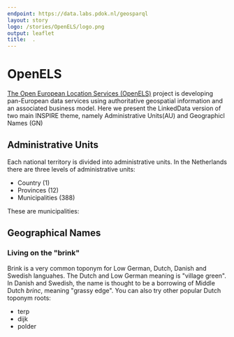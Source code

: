 ```yaml
---
endpoint: https://data.labs.pdok.nl/geosparql
layout: story
logo: /stories/OpenELS/logo.png
output: leaflet
title:  .
---
```


#  OpenELS

[The Open European Location Services (OpenELS)](http://openels.eu/about/) project is developing pan-European data services using authoritative geospatial information and an associated business model. Here we present the LinkedData version of two main INSPIRE theme, namely Administrative Units(AU) and Geographicl Names (GN)

## Administrative Units

Each national territory is divided into administrative units. In the Netherlands there are three levels of administrative units:
* Country (1)
* Provinces (12)
* Municipalities (388)

These are municipalities:
<div data-query
     data-query-endpoint="https://data.labs.pdok.nl/sparql"
     data-query-sparql="au_3rd.rq">
</div>

## Geographical Names

### Living on the "brink"

Brink is a very common toponym for Low German, Dutch, Danish and Swedish languahes. The Dutch and Low German meaning is "village green". In Danish and Swedish, the name is thought to be a borrowing of Middle Dutch *brinc*, meaning "grassy edge". 
You can also try other popular Dutch toponym roots:
* terp
* dijk
* polder

<div data-query
     data-query-endpoint="https://data.labs.pdok.nl/geosparql"
     data-query-sparql="brink.rq">
</div>
